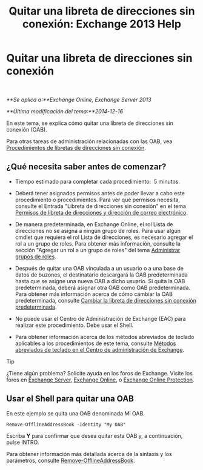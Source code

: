 ﻿---
title: 'Quitar una libreta de direcciones sin conexión: Exchange 2013 Help'
TOCTitle: Quitar una libreta de direcciones sin conexión
ms:assetid: d69f1e8a-b3cb-4739-90cd-85ea450d06f3
ms:mtpsurl: https://technet.microsoft.com/es-es/library/Bb124744(v=EXCHG.150)
ms:contentKeyID: 49895943
ms.date: 04/23/2018
mtps_version: v=EXCHG.150
ms.translationtype: HT
---

# Quitar una libreta de direcciones sin conexión

 

_**Se aplica a:**Exchange Online, Exchange Server 2013_

_**Última modificación del tema:**2014-12-16_

En este tema, se explica cómo quitar una libreta de direcciones sin conexión (OAB).

Para otras tareas de administración relacionadas con las OAB, vea [Procedimientos de libretas de direcciones sin conexión](offline-address-book-procedures-exchange-2013-help.md).

## ¿Qué necesita saber antes de comenzar?

  - Tiempo estimado para completar cada procedimiento:  5 minutos.

  - Deberá tener asignados permisos antes de poder llevar a cabo este procedimiento o procedimientos. Para ver qué permisos necesita, consulte el Entrada "Libreta de direcciones sin conexión" en el tema [Permisos de libreta de direcciones y dirección de correo electrónico](email-address-and-address-book-permissions-exchange-2013-help.md).

  - De manera predeterminada, en Exchange Online, el rol Lista de direcciones no se asigna a ningún grupo de roles. Para usar algún cmdlet que requiera el rol Lista de direcciones, es necesario agregar el rol a un grupo de roles. Para obtener más información, consulte la sección "Agregar un rol a un grupo de roles" del tema [Administrar grupos de roles](manage-role-groups-exchange-2013-help.md).

  - Después de quitar una OAB vinculada a un usuario o a una base de datos de buzones, el destinatario descargará la OAB predeterminada hasta que se asigne una nueva OAB a dicho usuario. Si quita la OAB predeterminada, deberá asignar otra OAB como OAB predeterminada. Para obtener más información acerca de cómo cambiar la OAB predeterminada, consulte [Cambiar la libreta de direcciones sin conexión predeterminada](change-the-default-offline-address-book-exchange-2013-help.md).

  - No puede usar el Centro de Administración de Exchange (EAC) para realizar este procedimiento. Debe usar el Shell.

  - Para obtener información acerca de los métodos abreviados de teclado aplicables a los procedimientos de este tema, consulte [Métodos abreviados de teclado en el Centro de administración de Exchange](keyboard-shortcuts-in-the-exchange-admin-center-exchange-online-protection-help.md).


> [!TIP]
> ¿Tiene algún problema? Solicite ayuda en los foros de Exchange. Visite los foros en <A href="https://go.microsoft.com/fwlink/p/?linkid=60612">Exchange Server</A>, <A href="https://go.microsoft.com/fwlink/p/?linkid=267542">Exchange Online</A>, o <A href="https://go.microsoft.com/fwlink/p/?linkid=285351">Exchange Online Protection</A>.



## Usar el Shell para quitar una OAB

En este ejemplo se quita una OAB denominada Mi OAB.

    Remove-OfflineAddressBook -Identity "My OAB"

Escriba **Y** para confirmar que desea quitar esta OAB y, a continuación, pulse INTRO.

Para obtener información más detallada acerca de la sintaxis y los parámetros, consulte [Remove-OfflineAddressBook](https://technet.microsoft.com/es-es/library/bb123594\(v=exchg.150\)).


